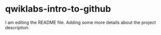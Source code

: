 # qwiklabs-intro-to-github
I am editing the README file. Adding some more details about the project description.
